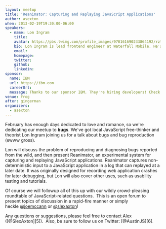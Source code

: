 ```yaml
---
layout: meetup
title: 'Reanimator: Capturing and Replaying JavaScript Applications'
author: asexton
when: 2013-02-19T19:30:00-06:00
speakers:
  - name: Lon Ingram
    title:
    avatar: https://pbs.twimg.com/profile_images/970161690233864192/rztEhZFR_400x400.jpg
    bio: Lon Ingram is lead frontend engineer at Waterfall Mobile. He's been writing JavaScript for a living for over six years, and working exclusively on single-page apps for the last three. His personal and academic projects focus on the problem of building complex apps on the web stack, with a particular interest in applying results from systems research.
    email:
    homepage:
    twitter:
    github:
    linkedin:
sponsor:
  name: IBM
  url: https://ibm.com
  careerUrl:
  message: Thanks to our sponsor IBM. They're hiring developers! Check out the <a href="https://ibm.biz/BdxKRN">Job Description</a>][4] and contact Jill (jorlich@us.ibm.com) to apply.
venue: frog
after: gingerman
organizers:
  - asexton
---
```


February has enough days dedicated to love and romance, so we're dedicating our meetup to **bugs**. We've got local JavaScript free-thinker and theorist Lon Ingram joining us for a talk about bugs and bug reproduction (ewww gross).

Lon will discuss the problem of reproducing and diagnosing bugs reported from the wild, and then present Reanimator, an experimental system for capturing and replaying JavaScript applications. Reanimator captures non-deterministic input to a JavaScript application in a log that can replayed at a later date. It was originally designed for recording web application crashes for later debugging, but Lon will also cover other uses, such as usability testing and tutorials.

Of course we will followup all of this up with our wildly crowd-pleasing roundtable of JavaScript-related questions.  This is an open forum to present topics of discussion in a rapid-fire manner or simply heckle [@joemccann][1] or [@slexaxton][2]!

Any questions or suggestions, please feel free to contact Alex ([@SlexAxton][5]).  Also, be sure to follow us on Twitter: [@AustinJS][6].

[1]: http://twitter.com/joemccann
[2]: http://twitter.com/slexaxton
